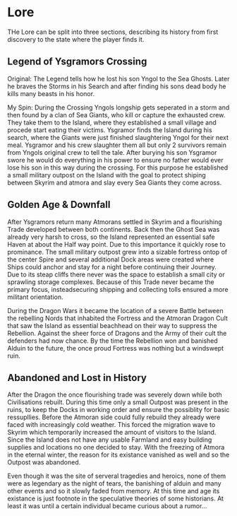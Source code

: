 # Lore
THe Lore can be split into three sections, describing its history from first discovery to the state where the player finds it.

## Legend of Ysgramors Crossing
Original:
The Legend tells how he lost his son Yngol to the Sea Ghosts. Later he braves the Storms in his Search and after finding his sons dead body he kills many beasts in his honor. 

My Spin:
During the Crossing Yngols longship gets seperated in a storm and then found by a clan of Sea Giants, who kill or capture the exhausted crew. 
They take them to the Island, where they established a small village and procede start eating their victims. Ysgramor finds the Island during his search, where the Giants were just finished slaughtering Yngol for their next meal. 
Ysgramor and his crew slaughter them all but only 2 survivors remain from Yngols original crew to tell the tale. After burying his son Ysgramor swore he would do everything in his power to ensure no father would ever lose his son in this way during the crossing. 
For this purpose he established a small military outpost on the Island with the goal to protect shiping between Skyrim and atmora and slay every Sea Giants they come across. 

## Golden Age & Downfall
After Ysgramors return many Atmorans settled in Skyrim and a flourishing Trade developed between both continents. Back then the Ghost Sea was already very harsh to cross, so the Island represented an essential safe Haven at about the Half way point. Due to this importance it quickly rose to prominance. The small military outpost grew into a sizable fortress ontop of the center Spire and several additional Dock areas were created where Ships could anchor and stay for a night before continuing their Journey. Due to its steap cliffs there never was the space to establish a small city or sprawling storage complexes. Because of this Trade never became the primary focus, insteadsecuring shipping and collecting tolls ensured a more militant orientation. 

During the Dragon Wars it became the location of a severe Battle between the rebelling Nords that inhabited the Fortress and the Atmoran Dragon Cult that saw the Island as essential beachhead on their way to suppress the Rebellion. Against the sheer force of Dragons and the Army of their cult the defenders had now chance. By the time the Rebellion won and banished Alduin to the future, the once proud Fortress was nothing but a windswept ruin.


## Abandoned and Lost in History
After the Dragon the once flourishing trade was severely down while both Civilisations rebuilt. During this time only a small Outpost was present in the ruins, to keep the Docks in working order and ensure the possiblity for basic ressupllies. 
Before the Atmoran side could fully rebuild they already were faced with increasingly cold weather. This forced the migration wave to Skyrim which temporarily increased the amount of visitors to the Island. Since the Island does not have any usable Farmland and easy building supplies and locations no one decided to stay. With the freezing of Atmora in the eternal winter, the reason for its existance vanished as well and so the Outpost was abandoned. 

Even though it was the site of serveral tragedies and heroics, none of them were as legendary as the night of tears, the banishing of alduin and many other events and so it slowly faded from memory. At this time and age its existance is just footnote in the speculative theories of some historians. At least it was until a certain individual became curious about a rumor... 



